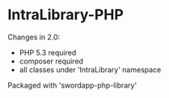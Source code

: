 # IntraLibrary-PHP

Changes in 2.0:
- PHP 5.3 required
- composer required
- all classes under 'IntraLibrary' namespace

Packaged with 'swordapp-php-library'
